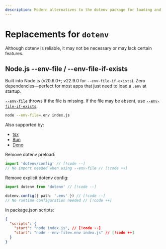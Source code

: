```yaml
---
description: Modern alternatives to the dotenv package for loading and managing .env files in Node.js
---
```


# Replacements for `dotenv`

Although dotenv is reliable, it may not be necessary or may lack certain features.

## Node.js --env-file / --env-file-if-exists

Built into Node.js (v20.6.0+; v22.9.0 for `--env-file-if-exists`). Zero dependencies—perfect for most apps that just need to load a `.env` at startup.

[`--env-file`](https://nodejs.org/dist/latest-v20.x/docs/api/cli.html#--env-fileconfig) throws if the file is missing. If the file may be absent, use [`--env-file-if-exists`](https://nodejs.org/docs/latest-v22.x/api/cli.html#--env-file-if-existsconfig).

```bash
node --env-file=.env index.js
```

Also supported by:

- [tsx](https://www.npmjs.com/package/tsx)
- [Bun](https://bun.sh/docs/runtime/env#manually-specifying-env-files)
- [Deno](https://docs.deno.com/runtime/reference/env_variables/#.env-file)

Remove dotenv preload:

```ts
import 'dotenv/config' // [!code --]
// No import needed when using --env-file // [!code ++]
```

Remove explicit dotenv config:

```ts
import dotenv from 'dotenv' // [!code --]

dotenv.config({ path: '.env' }) // [!code --]
// No runtime configuration needed // [!code ++]
```

In package.json scripts:

```json
{
  "scripts": {
    "start": "node index.js", // [!code --]
    "start": "node --env-file=.env index.js" // [!code ++]
  }
}
```
